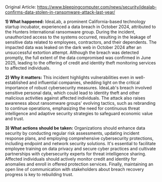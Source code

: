 Original Article: https://www.bleepingcomputer.com/news/security/idealab-confirms-data-stolen-in-ransomware-attack-last-year/

**1) What happened:** IdeaLab, a prominent California-based technology startup incubator, experienced a data breach in October 2024, attributed to the Hunters International ransomware group. During the incident, unauthorized access to the systems occurred, resulting in the leakage of sensitive data related to employees, contractors, and their dependents. The impacted data was leaked on the dark web in October 2024 after an unsuccessful extortion attempt. Although the breach was detected promptly, the full extent of the data compromised was confirmed in June 2025, leading to the offering of credit and identity theft monitoring services to affected individuals.

**2) Why it matters:** This incident highlights vulnerabilities even in well-established and influential companies, shedding light on the critical importance of robust cybersecurity measures. IdeaLab's breach involved sensitive personal data, which could lead to identity theft and other malicious activities against affected individuals. The attack also raises awareness about ransomware groups' evolving tactics, such as rebranding to continue operations, emphasizing the need for continuous threat intelligence and adaptive security strategies to safeguard economic value and trust.

**3) What actions should be taken:** Organizations should enhance data security by conducting regular risk assessments, updating incident response plans, and employing comprehensive cybersecurity protections, including endpoint and network security solutions. It's essential to facilitate employee training on data privacy and secure cyber practices and cultivate partnerships with cybersecurity experts for threat intelligence sharing. Affected individuals should actively monitor credit and identity for anomalies and enroll in offered protection services. Finally, maintaining an open line of communication with stakeholders about breach recovery progress is key to rebuilding trust.